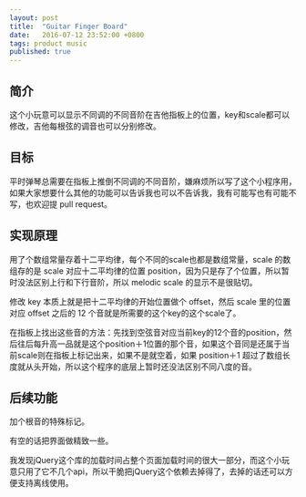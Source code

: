 ```yaml
---
layout: post
title:  "Guitar Finger Board"
date:   2016-07-12 23:52:00 +0800
tags: product music
published: true
---
```


## 简介

这个小玩意可以显示不同调的不同音阶在吉他指板上的位置，key和scale都可以修改，吉他每根弦的调音也可以分别修改。

## 目标

平时弹琴总需要在指板上推倒不同调的不同音阶，嫌麻烦所以写了这个小程序用，如果大家想要什么其他的功能可以告诉我也可以不告诉我，我有可能写也有可能不写，也欢迎提 pull request。

## 实现原理

用了个数组常量存着十二平均律，每个不同的scale也都是数组常量，scale 的数组存的是 scale 对应十二平均律的位置 position，因为只是存了个位置，所以暂时没法区别上行和下行音阶，所以 melodic scale 的显示不是很贴切。

修改 key 本质上就是把十二平均律的开始位置做个 offset，然后 scale 里的位置对应 offset 之后的 12 个音就是所需要的这个key的这个scale了。

在指板上找出这些音的方法：先找到空弦音对应当前key的12个音的position，然后往后每升高一品就是这个position＋1位置的那个音，如果这个音同是还属于当前scale则在指板上标记出来，如果不是就空着，如果 position＋1 超过了数组长度就从头开始，所以这个程序的底层上暂时还没法区别不同八度的音。

## 后续功能

加个根音的特殊标记。

有空的话把界面做精致一些。

我发现jQuery这个库的加载时间占整个页面加载时间的很大一部分，而这个小玩意只用了它不几个api，所以干脆把jQuery这个依赖去掉得了，去掉的话还可以方便支持离线使用。







 